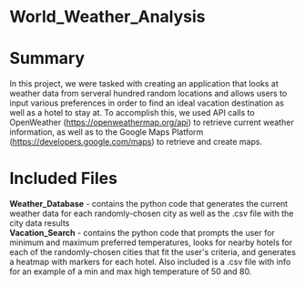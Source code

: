 # World_Weather_Analysis
# Summary
In this project, we were tasked with creating an application that looks at weather data from serveral hundred random locations and allows users to input various preferences in order to find an ideal vacation destination as well as a hotel to stay at. To accomplish this, we used API calls to OpenWeather (https://openweathermap.org/api) to retrieve current weather information, as well as to the Google Maps Platform (https://developers.google.com/maps) to retrieve and create maps.
<br />
# Included Files
**Weather_Database** - contains the python code that generates the current weather data for each randomly-chosen city as well as the .csv file with the city data results <br />
**Vacation_Search** - contains the python code that prompts the user for minimum and maximum preferred temperatures, looks for nearby hotels for each of the randomly-chosen cities that fit the user's criteria, and generates a heatmap with markers for each hotel.  Also included is a .csv file with info for an example of a min and max high temperature of 50 and 80.

